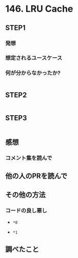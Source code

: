 # 146. LRU Cache

## STEP1

###  発想

###  想定されるユースケース

###  何が分からなかったか?

```javascript
```

## STEP2

```javascript
```

## STEP3

```javascript
```

## 感想

### コメント集を読んで

## 他の人のPRを読んで

## その他の方法

### コードの良し悪し

* `*0`

* `*1`

## 調べたこと

